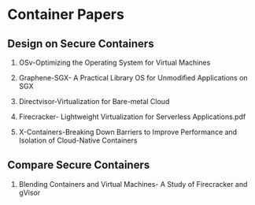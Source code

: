 # Container Papers

## Design on Secure Containers

1. OSv-Optimizing the Operating System for Virtual Machines

2. Graphene-SGX- A Practical Library OS for Unmodified Applications on SGX

3. Directvisor-Virtualization for Bare-metal Cloud

4. Firecracker- Lightweight Virtualization for Serverless Applications.pdf

5. X-Containers-Breaking Down Barriers to Improve Performance and Isolation of Cloud-Native Containers


## Compare Secure Containers

1. Blending Containers and Virtual Machines- A Study of Firecracker and gVisor
